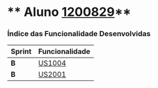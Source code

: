 ** Aluno [1200829](./)** 
===============================


### Índice das Funcionalidade Desenvolvidas ###


| Sprint | Funcionalidade     |
|--------|--------------------|
| **B**  | [US1004](US1004) |
| **B**  | [US2001](US2001) |